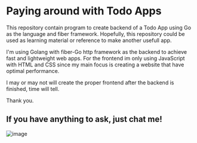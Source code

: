 # Paying around with Todo Apps

This repository contain program to create backend of a Todo App
using Go as the language and fiber framework. Hopefully, this 
repository could be used as learning material or reference to
make another usefull app. 

I'm using Golang with fiber-Go http framework as the backend to
achieve fast and lightweight web apps. For the frontend im only
using JavaScript with HTML and CSS since my main focus is 
creating a website that have optimal performance.

I may or may not will create the proper frontend after the
backend is finished, time will tell.

Thank you.

If you have anything to ask, just chat me!
-
![image](https://c4.wallpaperflare.com/wallpaper/219/765/202/kono-subarashii-sekai-ni-shukufuku-wo-aqua-konosuba-sat%C5%8D-kazuma-kono-subarashii-sekai-ni-shukufuku-wo-megumin-darkness-konosuba-hd-wallpaper-preview.jpg)
